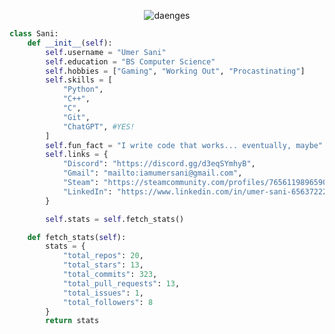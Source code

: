 

[comment]: <> (View Counter)
<p align="middle"> <img src="https://komarev.com/ghpvc/?username=umersanii&label=Visits&color=00FFFF&style=flat" alt="daenges" /> </p>


```python
class Sani:
    def __init__(self):
        self.username = "Umer Sani"
        self.education = "BS Computer Science"
        self.hobbies = ["Gaming", "Working Out", "Procastinating"]
        self.skills = [
            "Python",
            "C++",
            "C",
            "Git",
            "ChatGPT", #YES!
        ]
        self.fun_fact = "I write code that works... eventually, maybe"
        self.links = {
            "Discord": "https://discord.gg/d3eqSYmhyB",
            "Gmail": "mailto:iamumersani@gmail.com",
            "Steam": "https://steamcommunity.com/profiles/76561198965901738/",
            "LinkedIn": "https://www.linkedin.com/in/umer-sani-656372221/"
        }

        self.stats = self.fetch_stats()

    def fetch_stats(self):
        stats = {
            "total_repos": 20,
            "total_stars": 13,
            "total_commits": 323,
            "total_pull_requests": 13,
            "total_issues": 1,
            "total_followers": 8
        }
        return stats


```